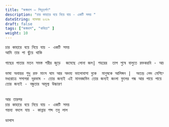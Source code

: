 ```yaml
---
title: "জন্মদাগ – পিতৃতর্পণ"
description: "চার কাহারে বয়ে নিয়ে যায় - একটি সময় "
dateString: নভেন্বর ২০১৯ 
draft: false
tags: ["জন্মদাগ", "কবিতা" ]
weight: 10
---
```

<pre>
চার কাহারে বয়ে নিয়ে যায় - একটি সময় 
আমি তার পা ছুঁয়ে থাকি 

গাছের পাতার মতন সমস্ত শরীর জুড়ে  জমেছে লোনা জল| শহরের  তাপ শুষে বালুতে রক্তকরবি - আর পায়েচলা গ্রামপথে খালি গা বালকের গলায় চন্দ্রহার - 

ভাষা অবান্তর শুধু রক্ত মাংস ঘাম আর অদম্য ভালোবাসা বুকে  মানুষকে আলিঙ্গন |  অতন্দ্র লেদ মেশিনে জমা কান্নার আর  দাঁতে দাঁত চেপে ধরে থাকা হাত - প্রতিটি রক্তক্ষরণের প্রতিদান রক্ত গোলাপ আর শিশু করতালি  
মধ্যরাত্রে সসাগরা দূরভাষ - তোর জন্যই এই মানবজমিন তোর জন্যই জংলা ফুলের গন্ধ আর পায়ে পায়ে ঘরে ফিরে আসা 
তোর জন্যই - বন্ধুতার অমূল্য উচ্চারণ 


আর তারপর 
চার কাহারে বয়ে নিয়ে যায় - একটি সময় 
গন্তব্য বদলে যায় - কান্নার শব্দ তবু লাল 

ডালাস 

<pre>